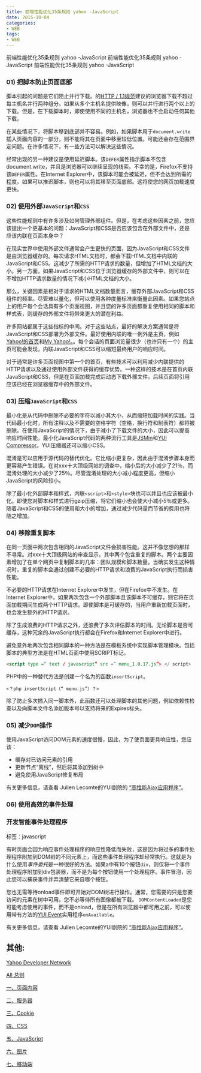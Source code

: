 ```yaml
---
title: 前端性能优化35条规则 yahoo -JavaScript
date: 2015-10-04
categories: 
- WEB
tags:
- WEB
---
```

前端性能优化35条规则 yahoo -JavaScript
前端性能优化35条规则 yahoo -JavaScript
前端性能优化35条规则 yahoo -JavaScript

<!-- more -->

### 01) 把脚本防止页面底部

脚本引起的问题是它们阻止并行下载。的[HTTP / 1.1规范](http://www.w3.org/Protocols/rfc2616/rfc2616-sec8.html#sec8.1.4)建议的浏览器下载不超过每主机名并行两种组分。如果从多个主机名提供映像，则可以并行进行两个以上的下载。但是，在下载脚本时，即使使用不同的主机名，浏览器也不会启动任何其他下载。

在某些情况下，将脚本移到底部并不容易。例如，如果脚本用于`document.write`插入页面内容的一部分，则不能将其在页面中移至较低位置。可能还会存在范围界定问题。在许多情况下，有一些方法可以解决这些情况。

经常出现的另一种建议是使用延迟脚本。该`DEFER`属性指示脚本不包含document.write，并且是浏览器可以继续呈现的线索。不幸的是，Firefox不支持该`DEFER`属性。在Internet Explorer中，该脚本可能会被延迟，但不会达到所需的程度。如果可以推迟脚本，则也可以将其移至页面底部。这将使您的网页加载速度更快。

### 02) 使用外部`JavaScript`和`CSS`

这些性能规则中有许多涉及如何管理外部组件。但是，在考虑这些因素之前，您应该提出一个更基本的问题：JavaScript和CSS是否应该包含在外部文件中，还是应该内联在页面本身中？

在现实世界中使用外部文件通常会产生更快的页面，因为JavaScript和CSS文件是由浏览器缓存的。每次请求HTML文档时，都会下载HTML文档中内联的JavaScript和CSS。这减少了所需的HTTP请求的数量，但增加了HTML文档的大小。另一方面，如果JavaScript和CSS位于浏览器缓存的外部文件中，则可以在不增加HTTP请求数量的情况下减小HTML文档的大小。

那么，关键因素是相对于请求的HTML文档数量而言，缓存外部JavaScript和CSS组件的频率。尽管难以量化，但可以使用各种度量标准来衡量此因素。如果您站点上的用户每个会话具有多个页面视图，并且您的许多页面都重复使用相同的脚本和样式表，则缓存的外部文件将带来更大的潜在利益。

许多网站都属于这些指标的中间。对于这些站点，最好的解决方案通常是将JavaScript和CSS部署为外部文件。最好使用内联的唯一例外是主页，例如[Yahoo!的首页](http://www.yahoo.com/)和[My Yahoo!。](http://my.yahoo.com/)。每个会话的页面浏览量很少（也许只有一个）的主页可能会发现，内联JavaScript和CSS可以缩短最终用户的响应时间。

对于通常是许多页面视图中第一个的首页，有些技术可以利用减少内联提供的HTTP请求以及通过使用外部文件获得的缓存优势。一种这样的技术是在首页内联JavaScript和CSS，但是在页面加载完成后动态下载外部文件。后续页面将引用应该已经在浏览器缓存中的外部文件。

### 03) 压缩`JavaScript`和`CSS`

最小化是从代码中删除不必要的字符以减小其大小，从而缩短加载时间的实践。当代码最小化时，所有注释以及不需要的空格字符（空格，换行符和制表符）都将被删除。在使用JavaScript的情况下，由于减小了下载文件的大小，因此可以提高响应时间性能。最小化JavaScript代码的两种流行工具是[JSMin](http://crockford.com/javascript/jsmin)和[YUI Compressor](https://developer.yahoo.com/yui/compressor/)。YUI压缩器还可以缩小CSS。

混淆是可以应用于源代码的替代优化。它比缩小更复杂，因此由于混淆步骤本身而更容易产生错误。在对xxx十大顶级网站的调查中，缩小后的大小减少了21％，而混淆处理的大小减少了25％。尽管混淆处理的大小减小程度更高，但缩小JavaScript的风险较小。

除了最小化外部脚本和样式，内联`<script>`和`<style>`块也可以并且也应该被最小化。即使您对脚本和样式进行gzip压缩，将它们缩小也会使大小减小5％或更多。随着JavaScript和CSS的使用和大小的增加，通过减少代码量而节省的费用也将随之增加。

### 04) 移除重复脚本

在同一页面中两次包含相同的JavaScript文件会损害性能。这并不像您想的那样不寻常。对xxx十大顶级网站的审查显示，其中两个包含重复的脚本。两个主要因素增加了在单个网页中复制脚本的几率：团队规模和脚本数量。当确实发生这种情况时，重复的脚本会通过创建不必要的HTTP请求和浪费的JavaScript执行而损害性能。

不必要的HTTP请求在Internet Explorer中发生，但在Firefox中不发生。在Internet Explorer中，如果两次包含一个外部脚本且该脚本不可缓存，则它将在页面加载期间生成两个HTTP请求。即使脚本是可缓存的，当用户重新加载页面时，也会发生额外的HTTP请求。

除了生成浪费的HTTP请求之外，还浪费了多次评估脚本的时间。无论脚本是否可缓存，这种冗余的JavaScript执行都会在Firefox和Internet Explorer中进行。

避免意外地两次包含相同脚本的一种方法是在模板系统中实现脚本管理模块。包括脚本的典型方法是在HTML页面中使用SCRIPT标记。

```html
<script type =“ text / javascript” src =“ menu_1.0.17.js”> </ script>
```

PHP中的一种替代方法是创建一个名为的函数`insertScript`。

```php+HTML
<？php insertScript（“ menu.js”）？>
```

除了防止多次插入同一脚本外，此函数还可以处理脚本的其他问题，例如依赖性检查以及向脚本文件名添加版本号以支持将来的Expires标头。

### 05) 减少`DOM`操作

使用JavaScript访问DOM元素的速度很慢，因此，为了使页面更具响应性，您应该：

- 缓存对已访问元素的引用
- 更新节点“离线”，然后将其添加到树中
- 避免使用JavaScript修复布局

有关更多信息，请查看 Julien Lecomte的YUI剧院的 [“高性能Ajax应用程序”](http://yuiblog.com/blog/2007/12/20/video-lecomte/)。

### 06) 使用高效的事件处理

### 开发智能事件处理程序

标签：javascript

有时页面会因为响应事件处理程序的响应性降低而失败，这是因为将过多的事件处理程序附加到DOM树的不同元素上，而这些事件处理程序却经常执行。这就是为什么使用*事件委托*是一种很好的方法。如果a中有10个按钮`div`，则仅将一个事件处理程序附加到div包装器，而不是为每个按钮使用一个处理程序。事件冒泡，因此您可以捕获事件并弄清楚它来自哪个按钮。

您也无需等待onload事件即可开始对DOM树进行操作。通常，您需要的只是您要访问的元素在树中可用。您不必等待所有图像都被下载。 `DOMContentLoaded`是您可能考虑使用的事件，而不是onload，但是在所有浏览器中都可用之前，可以使用带有方法的[YUI Event](https://developer.yahoo.com/yui/event/)实用程序`onAvailable`。

有关更多信息，请查看 Julien Lecomte的YUI剧院的 [“高性能Ajax应用程序”](http://yuiblog.com/blog/2007/12/20/video-lecomte/)。



## 其他:

[Yahoo Developer Network](https://developer.yahoo.com/performance/rules.html?guccounter=1)

[All 总则](../z_前端性能优化35条规则_yahoo/ "All")

[一、页面内容](../z_前端性能优化35条规则_yahoo_01/ "页面内容")

[二、服务器](../z_前端性能优化35条规则_yahoo_02/ "服务器")

[三、Cookie](../z_前端性能优化35条规则_yahoo_03/ "Cookie")

[四、CSS](../z_前端性能优化35条规则_yahoo_04/ "CSS")

[五、JavaScript](../z_前端性能优化35条规则_yahoo_05/ "JavaScript")

[六、图片](../z_前端性能优化35条规则_yahoo_06/ "图片")

[七、移动端](../z_前端性能优化35条规则_yahoo_07/ "移动端")





























